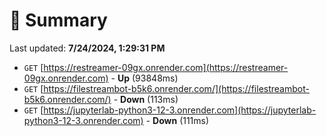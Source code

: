 # 📖 Summary
Last updated: **7/24/2024, 1:29:31 PM**

- `GET` [https://restreamer-09gx.onrender.com](https://restreamer-09gx.onrender.com) - **Up** (93848ms)
- `GET` [https://filestreambot-b5k6.onrender.com/](https://filestreambot-b5k6.onrender.com/) - **Down** (113ms)
- `GET` [https://jupyterlab-python3-12-3.onrender.com](https://jupyterlab-python3-12-3.onrender.com) - **Down** (111ms)
